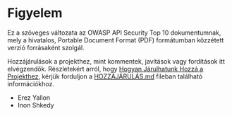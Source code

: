 Figyelem
======

Ez a szöveges változata az OWASP API Security Top 10 dokumentumnak, mely a hivatalos, 
Portable Document Format (PDF) formátumban közzétett verzió forrásaként szolgál.

Hozzájárulások a projekthez, mint kommentek, javítások vagy fordítások itt elvégzendők. 
Részletekért arról, hogy [Hogyan Járulhatunk Hozzá a Projekthez][1], kérjük forduljon a
[HOZZÁJÁRULÁS.md][1] fileban található információkhoz.

* Erez Yallon
* Inon Shkedy

[1]: ../../CONTRIBUTING.md
